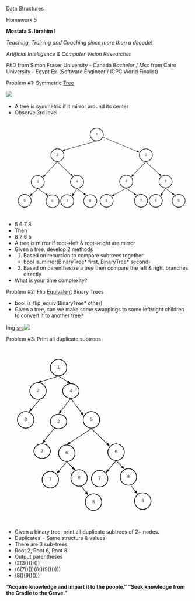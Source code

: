 Data Structures

Homework 5

**Mostafa S. Ibrahim !**

*Teaching, Training and Coaching since more than a decade!* 

*Artificial Intelligence & Computer Vision Researcher* 

*PhD* from Simon Fraser University - Canada *Bachelor / Msc* from Cairo University - Egypt Ex-(Software Engineer / ICPC World Finalist) 

Problem #1: Symmetric [Tree](https://leetcode.com/problems/symmetric-tree/)

![](media/Aspose.Words.11d40658-2d74-4eef-b85e-048fd3fcea80.002.png)

- A tree is symmetric if it mirror around its center
- Observe 3rd level 

![](media/Aspose.Words.11d40658-2d74-4eef-b85e-048fd3fcea80.003.jpeg)

- 5 6 7 8 
- Then 
- 8 7 6 5 
- A tree is mirror if root->left & root->right are mirror
- Given a tree, develop 2 methods
- 1) Based on recursion to compare subtrees together
  - bool is\_mirror(BinaryTree\* first, BinaryTree\* second)
- 2) Based on parenthesize a tree then compare the left & right branches directly
- What is your time complexity?


Problem #2: Flip [Equivalent](https://leetcode.com/problems/flip-equivalent-binary-trees/) Binary Trees

- bool is\_flip\_equiv(BinaryTree\* other)
- Given a tree, can we make some swappings to some left/right children to convert it to another tree?

Img [src](https://leetcode.com/problems/flip-equivalent-binary-trees/)![](Aspose.Words.11d40658-2d74-4eef-b85e-048fd3fcea80.004.jpeg)

Problem #3: Print all duplicate subtrees 

![](media/Aspose.Words.11d40658-2d74-4eef-b85e-048fd3fcea80.005.jpeg)

- Given a binary tree, print all duplicate subtrees of 2+ nodes. 
- Duplicates = Same structure & values
- There are 3 sub-trees
- Root 2, Root 6, Root 8
- Output parentheses
- (2(3()())())
- (6(7()())(8()(9()())))
- (8()(9()()))

**“Acquire knowledge and impart it to the people.” “Seek knowledge from the Cradle to the Grave.”**
